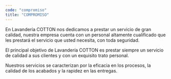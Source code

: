 ```yaml
---
code: "compromiso"
title: "COMPROMISO"
---
```


En Lavandería COTTON nos dedicamos a prestar un servicio de gran calidad, nuestra empresa cuenta con un personal altamente cualificado que les prestará el servicio que usted necesita, con toda seguridad.

El principal objetivo de Lavandería COTTON es prestar siempre un servicio de calidad a sus clientes y con un exquisito trato personal.

Nuestros servicios se caracterizan por la eficacia en los procesos, la calidad de los acabados y la rapidez en las entregas.

